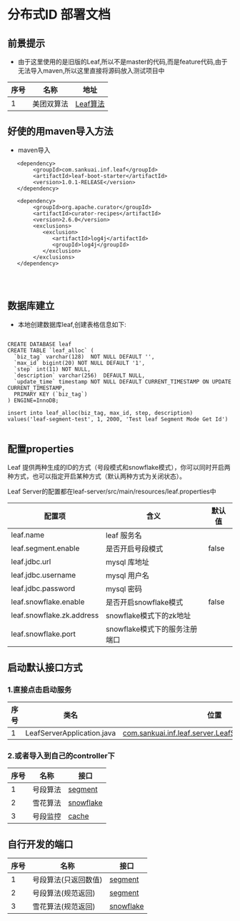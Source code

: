 
# 分布式ID 部署文档

## 前景提示

* 由于这里使用的是旧版的Leaf,所以不是master的代码,而是feature代码,由于无法导入maven,所以这里直接将源码放入测试项目中

| 序号 | 名称    | 地址                                                                            |
|----|-------|-------------------------------------------------------------------------------|
| 1  | 美团双算法 | [Leaf算法](https://github.com/Meituan-Dianping/Leaf/tree/feature/spring-boot-starter) |

## 好使的用maven导入方法

* maven导入


```
   <dependency>
        <groupId>com.sankuai.inf.leaf</groupId>
        <artifactId>leaf-boot-starter</artifactId>
        <version>1.0.1-RELEASE</version>
   </dependency>
        
   <dependency>
        <groupId>org.apache.curator</groupId>
        <artifactId>curator-recipes</artifactId>
        <version>2.6.0</version>
        <exclusions>
           <exclusion>
              <artifactId>log4j</artifactId>
              <groupId>log4j</groupId>
           </exclusion>
        </exclusions>
   </dependency>




```


## 数据库建立

* 本地创建数据库leaf,创建表格信息如下:

```

CREATE DATABASE leaf
CREATE TABLE `leaf_alloc` (
  `biz_tag` varchar(128)  NOT NULL DEFAULT '',
  `max_id` bigint(20) NOT NULL DEFAULT '1',
  `step` int(11) NOT NULL,
  `description` varchar(256)  DEFAULT NULL,
  `update_time` timestamp NOT NULL DEFAULT CURRENT_TIMESTAMP ON UPDATE CURRENT_TIMESTAMP,
  PRIMARY KEY (`biz_tag`)
) ENGINE=InnoDB;

insert into leaf_alloc(biz_tag, max_id, step, description) values('leaf-segment-test', 1, 2000, 'Test leaf Segment Mode Get Id')


```


## 配置properties

Leaf 提供两种生成的ID的方式（号段模式和snowflake模式），你可以同时开启两种方式，也可以指定开启某种方式（默认两种方式为关闭状态）。

Leaf Server的配置都在leaf-server/src/main/resources/leaf.properties中

| 配置项                    | 含义                          | 默认值 |
| ------------------------- | ----------------------------- | ------ |
| leaf.name                 | leaf 服务名                   |        |
| leaf.segment.enable       | 是否开启号段模式              | false  |
| leaf.jdbc.url             | mysql 库地址                  |        |
| leaf.jdbc.username        | mysql 用户名                  |        |
| leaf.jdbc.password        | mysql 密码                    |        |
| leaf.snowflake.enable     | 是否开启snowflake模式         | false  |
| leaf.snowflake.zk.address | snowflake模式下的zk地址       |        |
| leaf.snowflake.port       | snowflake模式下的服务注册端口 |        |

## 启动默认接口方式

### 1.直接点击启动服务

| 序号 | 类名       | 位置                                                                                                                                                                    |
|----|----------|-----------------------------------------------------------------------------------------------------------------------------------------------------------------------|
| 1  | LeafServerApplication.java | [com.sankuai.inf.leaf.server.LeafServerApplication.java](./distributed-id-master/distributed-id/src/main/java/com/sankuai/inf/leaf/server/LeafServerApplication.java) |


### 2.或者导入到自己的controller下


| 序号 | 名称   | 接口                                                                                                  |
|----|------|-----------------------------------------------------------------------------------------------------|
| 1  | 号段算法 | [segment](http://localhost:8080/api/segment/get/leaf-segment-test) |
| 2  | 雪花算法 | [snowflake](http://localhost:8080/api/snowflake/get/test) |
| 3  | 号段监控 | [cache](http://localhost:8080/cache) |




## 自行开发的端口

| 序号 | 名称          | 接口                                                        |
|----|-------------|-----------------------------------------------------------|
| 1  | 号段算法(只返回数值) | [segment](http://localhost:8080/segment)                  |
| 2  | 号段算法(规范返回)  | [segment](http://localhost:8080/segment2)                 |
| 3  | 雪花算法(规范返回)  | [snowflake](http://localhost:8080/snowflake) |



